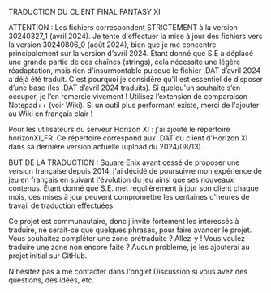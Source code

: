 TRADUCTION DU CLIENT FINAL FANTASY XI

ATTENTION : Les fichiers correspondent STRICTEMENT à la version 30240327_1 (avril 2024). Je tente d'effectuer la mise à jour des fichiers vers la version 30240806_0 (août 2024), bien que je me concentre principalement sur la version d’avril 2024. Étant donné que S.E a déplacé une grande partie de ces chaînes (strings), cela nécessite une légère réadaptation, mais rien d'insurmontable puisque le fichier .DAT d’avril 2024 a déjà été traduit. C'est pourquoi je considère qu'il est essentiel de disposer d’une base (les .DAT d’avril 2024 traduits). Si quelqu'un souhaite s’en occuper, je l’en remercie vivement ! Utilisez l’extension de comparaison Notepad++ (voir Wiki). Si un outil plus performant existe, merci de l'ajouter au Wiki en français clair !

Pour les utilisateurs du serveur Horizon XI : j'ai ajouté le répertoire horizonXI_FR. Ce répertoire correspond aux .DAT du client d'Horizon XI dans sa dernière version actuelle (upload du 2024/08/13).

BUT DE LA TRADUCTION :
Square Enix ayant cessé de proposer une version française depuis 2014, j'ai décidé de poursuivre mon expérience de jeu en français en suivant l'évolution du jeu ainsi que ses nouveaux contenus. Étant donné que S.E. met régulièrement à jour son client chaque mois, ces mises à jour peuvent compromettre les centaines d'heures de travail de traduction effectuées.

Ce projet est communautaire, donc j'invite fortement les intéressés à traduire, ne serait-ce que quelques phrases, pour faire avancer le projet. Vous souhaitez compléter une zone prétraduite ? Allez-y ! Vous voulez traduire une zone non encore faite ? Aucun problème, je les ajouterai au projet initial sur GitHub.

N'hésitez pas à me contacter dans l'onglet Discussion si vous avez des questions, des idées, etc.
